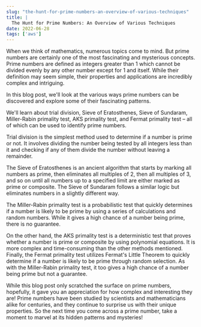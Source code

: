 ```yaml
---
slug: "the-hunt-for-prime-numbers-an-overview-of-various-techniques"
title: |
  The Hunt for Prime Numbers: An Overview of Various Techniques
date: 2022-06-28
tags: ['aws']
---
```


When we think of mathematics, numerous topics come to mind. But prime numbers are certainly one of the most fascinating and mysterious concepts. Prime numbers are defined as integers greater than 1 which cannot be divided evenly by any other number except for 1 and itself. While their definition may seem simple, their properties and applications are incredibly complex and intriguing.

<!-- more -->




In this blog post, we'll look at the various ways prime numbers can be discovered and explore some of their fascinating patterns.


We'll learn about trial division, Sieve of Eratosthenes, Sieve of Sundaram, Miller-Rabin primality test, AKS primality test, and Fermat primality test – all of which can be used to identify prime numbers.


Trial division is the simplest method used to determine if a number is prime or not. It involves dividing the number being tested by all integers less than it and checking if any of them divide the number without leaving a remainder.


The Sieve of Eratosthenes is an ancient algorithm that starts by marking all numbers as prime, then eliminates all multiples of 2, then all multiples of 3, and so on until all numbers up to a specified limit are either marked as prime or composite. The Sieve of Sundaram follows a similar logic but eliminates numbers in a slightly different way.


The Miller-Rabin primality test is a probabilistic test that quickly determines if a number is likely to be prime by using a series of calculations and random numbers. While it gives a high chance of a number being prime, there is no guarantee.


On the other hand, the AKS primality test is a deterministic test that proves whether a number is prime or composite by using polynomial equations. It is more complex and time-consuming than the other methods mentioned. Finally, the Fermat primality test utilizes Fermat's Little Theorem to quickly determine if a number is likely to be prime through random selection. As with the Miller-Rabin primality test, it too gives a high chance of a number being prime but not a guarantee.


While this blog post only scratched the surface on prime numbers, hopefully, it gave you an appreciation for how complex and interesting they are! Prime numbers have been studied by scientists and mathematicians alike for centuries, and they continue to surprise us with their unique properties. So the next time you come across a prime number, take a moment to marvel at its hidden patterns and mysteries!


